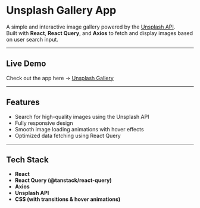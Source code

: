 # Unsplash Gallery App

A simple and interactive image gallery powered by the [Unsplash API](https://unsplash.com/developers).  
Built with **React**, **React Query**, and **Axios** to fetch and display images based on user search input.

---

## Live Demo
Check out the app here -> [Unsplash Gallery](https://x-unsplash-gallery-app-x.netlify.app)

---

## Features
-  Search for high-quality images using the Unsplash API  
-  Fully responsive design  
-  Smooth image loading animations with hover effects  
-  Optimized data fetching using React Query  

---

## Tech Stack
- **React**  
- **React Query (@tanstack/react-query)**  
- **Axios**  
- **Unsplash API**  
- **CSS (with transitions & hover animations)**  
